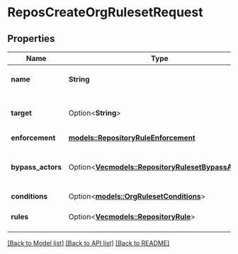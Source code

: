 # ReposCreateOrgRulesetRequest

## Properties

Name | Type | Description | Notes
------------ | ------------- | ------------- | -------------
**name** | **String** | The name of the ruleset. | 
**target** | Option<**String**> | The target of the ruleset | [optional][default to Branch]
**enforcement** | [**models::RepositoryRuleEnforcement**](repository-rule-enforcement.md) |  | 
**bypass_actors** | Option<[**Vec<models::RepositoryRulesetBypassActor>**](repository-ruleset-bypass-actor.md)> | The actors that can bypass the rules in this ruleset | [optional]
**conditions** | Option<[**models::OrgRulesetConditions**](org-ruleset-conditions.md)> |  | [optional]
**rules** | Option<[**Vec<models::RepositoryRule>**](repository-rule.md)> | An array of rules within the ruleset. | [optional]

[[Back to Model list]](../README.md#documentation-for-models) [[Back to API list]](../README.md#documentation-for-api-endpoints) [[Back to README]](../README.md)


